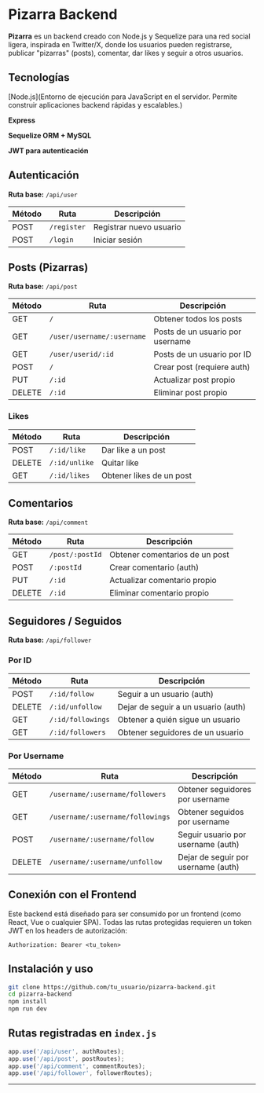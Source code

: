 # Pizarra Backend

**Pizarra** es un backend creado con Node.js y Sequelize para una red social ligera, inspirada en Twitter/X, donde los usuarios pueden registrarse, publicar "pizarras" (posts), comentar, dar likes y seguir a otros usuarios.

## Tecnologías

[Node.js](Entorno de ejecución para JavaScript en el servidor. Permite construir aplicaciones backend rápidas y escalables.)

**Express**

**Sequelize ORM + MySQL**

**JWT para autenticación**

## Autenticación

**Ruta base:** `/api/user`

| Método | Ruta        | Descripción             |
| ------ | ----------- | ----------------------- |
| POST   | `/register` | Registrar nuevo usuario |
| POST   | `/login`    | Iniciar sesión          |

## Posts (Pizarras)

**Ruta base:** `/api/post`

| Método | Ruta                       | Descripción                      |
| ------ | -------------------------- | -------------------------------- |
| GET    | `/`                        | Obtener todos los posts          |
| GET    | `/user/username/:username` | Posts de un usuario por username |
| GET    | `/user/userid/:id`         | Posts de un usuario por ID       |
| POST   | `/`                        | Crear post (requiere auth)       |
| PUT    | `/:id`                     | Actualizar post propio           |
| DELETE | `/:id`                     | Eliminar post propio             |

### Likes

| Método | Ruta          | Descripción              |
| ------ | ------------- | ------------------------ |
| POST   | `/:id/like`   | Dar like a un post       |
| DELETE | `/:id/unlike` | Quitar like              |
| GET    | `/:id/likes`  | Obtener likes de un post |

## Comentarios

**Ruta base:** `/api/comment`

| Método | Ruta            | Descripción                    |
| ------ | --------------- | ------------------------------ |
| GET    | `/post/:postId` | Obtener comentarios de un post |
| POST   | `/:postId`      | Crear comentario (auth)        |
| PUT    | `/:id`          | Actualizar comentario propio   |
| DELETE | `/:id`          | Eliminar comentario propio     |

## Seguidores / Seguidos

**Ruta base:** `/api/follower`

### Por ID

| Método | Ruta              | Descripción                         |
| ------ | ----------------- | ----------------------------------- |
| POST   | `/:id/follow`     | Seguir a un usuario (auth)          |
| DELETE | `/:id/unfollow`   | Dejar de seguir a un usuario (auth) |
| GET    | `/:id/followings` | Obtener a quién sigue un usuario    |
| GET    | `/:id/followers`  | Obtener seguidores de un usuario    |

### Por Username

| Método | Ruta                             | Descripción                         |
| ------ | -------------------------------- | ----------------------------------- |
| GET    | `/username/:username/followers`  | Obtener seguidores por username     |
| GET    | `/username/:username/followings` | Obtener seguidos por username       |
| POST   | `/username/:username/follow`     | Seguir usuario por username (auth)  |
| DELETE | `/username/:username/unfollow`   | Dejar de seguir por username (auth) |

## Conexión con el Frontend

Este backend está diseñado para ser consumido por un frontend (como React, Vue o cualquier SPA). Todas las rutas protegidas requieren un token JWT en los headers de autorización:

```http
Authorization: Bearer <tu_token>
```

## Instalación y uso

```bash
git clone https://github.com/tu_usuario/pizarra-backend.git
cd pizarra-backend
npm install
npm run dev
```



## Rutas registradas en `index.js`

```js
app.use('/api/user', authRoutes);
app.use('/api/post', postRoutes);
app.use('/api/comment', commentRoutes);
app.use('/api/follower', followerRoutes);
```

---

